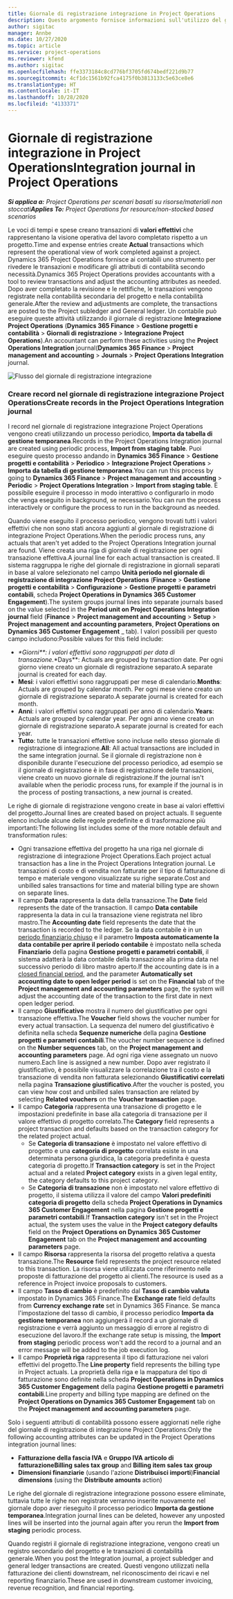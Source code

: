```yaml
---
title: Giornale di registrazione integrazione in Project Operations
description: Questo argomento fornisce informazioni sull'utilizzo del giornale di registrazione integrazione in Project Operations.
author: sigitac
manager: Annbe
ms.date: 10/27/2020
ms.topic: article
ms.service: project-operations
ms.reviewer: kfend
ms.author: sigitac
ms.openlocfilehash: ffe3373184c8cd776bf3705fd674bedf221d9b77
ms.sourcegitcommit: 4cf1dc1561b92fca4175f0b3813133c5e63ce8e6
ms.translationtype: HT
ms.contentlocale: it-IT
ms.lasthandoff: 10/28/2020
ms.locfileid: "4133371"
---
```

# <a name="integration-journal-in-project-operations"></a><span data-ttu-id="d13f5-103">Giornale di registrazione integrazione in Project Operations</span><span class="sxs-lookup"><span data-stu-id="d13f5-103">Integration journal in Project Operations</span></span>

<span data-ttu-id="d13f5-104">_**Si applica a:** Project Operations per scenari basati su risorse/materiali non stoccati_</span><span class="sxs-lookup"><span data-stu-id="d13f5-104">_**Applies To:** Project Operations for resource/non-stocked based scenarios_</span></span>

<span data-ttu-id="d13f5-105">Le voci di tempi e spese creano transazioni di **valori effettivi** che rappresentano la visione operativa del lavoro completato rispetto a un progetto.</span><span class="sxs-lookup"><span data-stu-id="d13f5-105">Time and expense entries create **Actual** transactions which represent the operational view of work completed against a project.</span></span> <span data-ttu-id="d13f5-106">Dynamics 365 Project Operations fornisce ai contabili uno strumento per rivedere le transazioni e modificare gli attributi di contabilità secondo necessità.</span><span class="sxs-lookup"><span data-stu-id="d13f5-106">Dynamics 365 Project Operations provides accountants with a tool to review transactions and adjust the accounting attributes as needed.</span></span> <span data-ttu-id="d13f5-107">Dopo aver completato la revisione e le rettifiche, le transazioni vengono registrate nella contabilità secondaria del progetto e nella contabilità generale.</span><span class="sxs-lookup"><span data-stu-id="d13f5-107">After the review and adjustments are complete, the transactions are posted to the Project subledger and General ledger.</span></span> <span data-ttu-id="d13f5-108">Un contabile può eseguire queste attività utilizzando il giornale di registrazione **Integrazione Project Operations** (**Dynamics 365 Finance** > **Gestione progetti e contabilità** > **Giornali di registrazione** > **Integrazione Project Operations**).</span><span class="sxs-lookup"><span data-stu-id="d13f5-108">An accountant can perform these activities using the **Project Operations Integration** journal(**Dynamics 365 Finance** > **Project management and accounting** > **Journals** > **Project Operations Integration** journal.</span></span>

![Flusso del giornale di registrazione integrazione](./media/IntegrationJournal.png)

### <a name="create-records-in-the-project-operations-integration-journal"></a><span data-ttu-id="d13f5-110">Creare record nel giornale di registrazione integrazione Project Operations</span><span class="sxs-lookup"><span data-stu-id="d13f5-110">Create records in the Project Operations Integration journal</span></span>

<span data-ttu-id="d13f5-111">I record nel giornale di registrazione integrazione Project Operations vengono creati utilizzando un processo periodico, **Importa da tabella di gestione temporanea**.</span><span class="sxs-lookup"><span data-stu-id="d13f5-111">Records in the Project Operations Integration journal are created using periodic process, **Import from staging table**.</span></span> <span data-ttu-id="d13f5-112">Puoi eseguire questo processo andando in **Dynamics 365 Finance** > **Gestione progetti e contabilità** > **Periodico** > **Integrazione Project Operations** > **Importa da tabella di gestione temporanea**.</span><span class="sxs-lookup"><span data-stu-id="d13f5-112">You can run this process by going to **Dynamics 365 Finance** > **Project management and accounting** > **Periodic** > **Project Operations Integration** > **Import from staging table**.</span></span> <span data-ttu-id="d13f5-113">È possibile eseguire il processo in modo interattivo o configurarlo in modo che venga eseguito in background, se necessario.</span><span class="sxs-lookup"><span data-stu-id="d13f5-113">You can run the process interactively or configure the process to run in the background as needed.</span></span>

<span data-ttu-id="d13f5-114">Quando viene eseguito il processo periodico, vengono trovati tutti i valori effettivi che non sono stati ancora aggiunti al giornale di registrazione di integrazione Project Operations.</span><span class="sxs-lookup"><span data-stu-id="d13f5-114">When the periodic process runs, any actuals that aren't yet added to the Project Operations Integration journal are found.</span></span> <span data-ttu-id="d13f5-115">Viene creata una riga di giornale di registrazione per ogni transazione effettiva.</span><span class="sxs-lookup"><span data-stu-id="d13f5-115">A journal line for each actual transaction is created.</span></span>
<span data-ttu-id="d13f5-116">Il sistema raggruppa le righe del giornale di registrazione in giornali separati in base al valore selezionato nel campo **Unità periodo nel giornale di registrazione di integrazione Project Operations** (**Finance** > **Gestione progetti e contabilità** > **Configurazione** > **Gestione progetti e parametri contabili**, scheda **Project Operations in Dynamics 365 Customer Engagement**).</span><span class="sxs-lookup"><span data-stu-id="d13f5-116">The system groups journal lines into separate journals based on the value selected in the **Period unit on Project Operations Integration journal** field (**Finance** > **Project management and accounting** > **Setup** > **Project management and accounting parameters**, **Project Operations on Dynamics 365 Customer Engagement** _ tab).</span></span> <span data-ttu-id="d13f5-117">I valori possibili per questo campo includono:</span><span class="sxs-lookup"><span data-stu-id="d13f5-117">Possible values for this field include:</span></span>

  - <span data-ttu-id="d13f5-118">_\*Giorni\*\*: i valori effettivi sono raggruppati per data di transazione.</span><span class="sxs-lookup"><span data-stu-id="d13f5-118">_\*Days\*\*: Actuals are grouped by transaction date.</span></span> <span data-ttu-id="d13f5-119">Per ogni giorno viene creato un giornale di registrazione separato.</span><span class="sxs-lookup"><span data-stu-id="d13f5-119">A separate journal is created for each day.</span></span>
  - <span data-ttu-id="d13f5-120">**Mesi**: i valori effettivi sono raggruppati per mese di calendario.</span><span class="sxs-lookup"><span data-stu-id="d13f5-120">**Months**: Actuals are grouped by calendar month.</span></span> <span data-ttu-id="d13f5-121">Per ogni mese viene creato un giornale di registrazione separato.</span><span class="sxs-lookup"><span data-stu-id="d13f5-121">A separate journal is created for each month.</span></span>
  - <span data-ttu-id="d13f5-122">**Anni**: i valori effettivi sono raggruppati per anno di calendario.</span><span class="sxs-lookup"><span data-stu-id="d13f5-122">**Years**: Actuals are grouped by calendar year.</span></span> <span data-ttu-id="d13f5-123">Per ogni anno viene creato un giornale di registrazione separato.</span><span class="sxs-lookup"><span data-stu-id="d13f5-123">A separate journal is created for each year.</span></span>
  - <span data-ttu-id="d13f5-124">**Tutto**: tutte le transazioni effettive sono incluse nello stesso giornale di registrazione di integrazione.</span><span class="sxs-lookup"><span data-stu-id="d13f5-124">**All**: All actual transactions are included in the same integration journal.</span></span> <span data-ttu-id="d13f5-125">Se il giornale di registrazione non è disponibile durante l'esecuzione del processo periodico, ad esempio se il giornale di registrazione è in fase di registrazione delle transazioni, viene creato un nuovo giornale di registrazione.</span><span class="sxs-lookup"><span data-stu-id="d13f5-125">If the journal isn't available when the periodic process runs, for example if the journal is in the process of posting transactions, a new journal is created.</span></span>

<span data-ttu-id="d13f5-126">Le righe di giornale di registrazione vengono create in base ai valori effettivi del progetto.</span><span class="sxs-lookup"><span data-stu-id="d13f5-126">Journal lines are created based on project actuals.</span></span> <span data-ttu-id="d13f5-127">Il seguente elenco include alcune delle regole predefinite e di trasformazione più importanti:</span><span class="sxs-lookup"><span data-stu-id="d13f5-127">The following list includes some of the more notable default and transformation rules:</span></span>

  - <span data-ttu-id="d13f5-128">Ogni transazione effettiva del progetto ha una riga nel giornale di registrazione di integrazione Project Operations.</span><span class="sxs-lookup"><span data-stu-id="d13f5-128">Each project actual transaction has a line in the Project Operations Integration journal.</span></span> <span data-ttu-id="d13f5-129">Le transazioni di costo e di vendita non fatturate per il tipo di fatturazione di tempo e materiale vengono visualizzate su righe separate.</span><span class="sxs-lookup"><span data-stu-id="d13f5-129">Cost and unbilled sales transactions for time and material billing type are shown on separate lines.</span></span>
  - <span data-ttu-id="d13f5-130">Il campo **Data** rappresenta la data della transazione.</span><span class="sxs-lookup"><span data-stu-id="d13f5-130">The **Date** field represents the date of the transaction.</span></span> <span data-ttu-id="d13f5-131">Il campo **Data contabile** rappresenta la data in cui la transazione viene registrata nel libro mastro.</span><span class="sxs-lookup"><span data-stu-id="d13f5-131">The **Accounting date** field represents the date that the transaction is recorded to the ledger.</span></span> <span data-ttu-id="d13f5-132">Se la data contabile è in un [periodo finanziario chiuso](https://docs.microsoft.com/dynamics365/finance/general-ledger/close-general-ledger-at-period-end) e il parametro **Imposta automaticamente la data contabile per aprire il periodo contabile** è impostato nella scheda **Finanziario** della pagina **Gestione progetti e parametri contabili**, il sistema adatterà la data contabile della transazione alla prima data nel successivo periodo di libro mastro aperto.</span><span class="sxs-lookup"><span data-stu-id="d13f5-132">If the accounting date is in a [closed financial period](https://docs.microsoft.com/dynamics365/finance/general-ledger/close-general-ledger-at-period-end), and the parameter **Automatically set accounting date to open ledger period** is set on the **Financial** tab of the **Project management and accounting parameters** page, the system will adjust the accounting date of the transaction to the first date in next open ledger period.</span></span>
  - <span data-ttu-id="d13f5-133">Il campo **Giustificativo** mostra il numero del giustificativo per ogni transazione effettiva.</span><span class="sxs-lookup"><span data-stu-id="d13f5-133">The **Voucher** field shows the voucher number for every actual transaction.</span></span> <span data-ttu-id="d13f5-134">La sequenza del numero del giustificativo è definita nella scheda **Sequenze numeriche** della pagina **Gestione progetti e parametri contabili**.</span><span class="sxs-lookup"><span data-stu-id="d13f5-134">The voucher number sequence is defined on the **Number sequences** tab, on the **Project management and accounting parameters** page.</span></span> <span data-ttu-id="d13f5-135">Ad ogni riga viene assegnato un nuovo numero.</span><span class="sxs-lookup"><span data-stu-id="d13f5-135">Each line is assigned a new number.</span></span> <span data-ttu-id="d13f5-136">Dopo aver registrato il giustificativo, è possibile visualizzare la correlazione tra il costo e la transazione di vendita non fatturata selezionando **Giustificativi correlati** nella pagina **Transazione giustificativo**.</span><span class="sxs-lookup"><span data-stu-id="d13f5-136">After the voucher is posted, you can view how cost and unbilled sales transaction are related by selecting **Related vouchers** on the **Voucher transaction** page.</span></span>
  - <span data-ttu-id="d13f5-137">Il campo **Categoria** rappresenta una transazione di progetto e le impostazioni predefinite in base alla categoria di transazione per il valore effettivo di progetto correlato.</span><span class="sxs-lookup"><span data-stu-id="d13f5-137">The **Category** field represents a project transaction and defaults based on the transaction category for the related project actual.</span></span>
    - <span data-ttu-id="d13f5-138">Se **Categoria di transazione** è impostato nel valore effettivo di progetto e una **categoria di progetto** correlata esiste in una determinata persona giuridica, la categoria predefinita è questa categoria di progetto.</span><span class="sxs-lookup"><span data-stu-id="d13f5-138">If **Transaction category** is set in the Project actual and a related **Project category** exists in a given legal entity, the category defaults to this project category.</span></span>
    - <span data-ttu-id="d13f5-139">Se **Categoria di transazione** non è impostato nel valore effettivo di progetto, il sistema utilizza il valore del campo **Valori predefiniti categoria di progetto** della scheda **Project Operations in Dynamics 365 Customer Engagement** nella pagina **Gestione progetti e parametri contabili**.</span><span class="sxs-lookup"><span data-stu-id="d13f5-139">If **Transaction category** isn't set in the Project actual, the system uses the value in the **Project category defaults** field on the **Project Operations on Dynamics 365 Customer Engagement** tab on the **Project management and accounting parameters** page.</span></span>
  - <span data-ttu-id="d13f5-140">Il campo **Risorsa** rappresenta la risorsa del progetto relativa a questa transazione.</span><span class="sxs-lookup"><span data-stu-id="d13f5-140">The **Resource** field represents the project resource related to this transaction.</span></span> <span data-ttu-id="d13f5-141">La risorsa viene utilizzata come riferimento nelle proposte di fatturazione del progetto ai clienti.</span><span class="sxs-lookup"><span data-stu-id="d13f5-141">The resource is used as a reference in Project invoice proposals to customers.</span></span>
  - <span data-ttu-id="d13f5-142">Il campo **Tasso di cambio** è predefinito dal **Tasso di cambio valuta** impostato in Dynamics 365 Finance.</span><span class="sxs-lookup"><span data-stu-id="d13f5-142">The **Exchange rate** field defaults from **Currency exchange rate** set in Dynamics 365 Finance.</span></span> <span data-ttu-id="d13f5-143">Se manca l'impostazione del tasso di cambio, il processo periodico **Importa da gestione temporanea** non aggiungerà il record a un giornale di registrazione e verrà aggiunto un messaggio di errore al registro di esecuzione del lavoro.</span><span class="sxs-lookup"><span data-stu-id="d13f5-143">If the exchange rate setup is missing, the **Import from staging** periodic process won't add the record to a journal and an error message will be added to the job execution log.</span></span>
  - <span data-ttu-id="d13f5-144">Il campo **Proprietà riga** rappresenta il tipo di fatturazione nei valori effettivi del progetto.</span><span class="sxs-lookup"><span data-stu-id="d13f5-144">The **Line property** field represents the billing type in Project actuals.</span></span> <span data-ttu-id="d13f5-145">La proprietà della riga e la mappatura del tipo di fatturazione sono definite nella scheda **Project Operations in Dynamics 365 Customer Engagement** della pagina **Gestione progetti e parametri contabili**.</span><span class="sxs-lookup"><span data-stu-id="d13f5-145">Line property and billing type mapping are defined on the **Project Operations on Dynamics 365 Customer Engagement** tab on the **Project management and accounting parameters** page.</span></span>

<span data-ttu-id="d13f5-146">Solo i seguenti attributi di contabilità possono essere aggiornati nelle righe del giornale di registrazione di integrazione Project Operations:</span><span class="sxs-lookup"><span data-stu-id="d13f5-146">Only the following accounting attributes can be updated in the Project Operations integration journal lines:</span></span>

- <span data-ttu-id="d13f5-147">**Fatturazione della fascia IVA** e **Gruppo IVA articolo di fatturazione**</span><span class="sxs-lookup"><span data-stu-id="d13f5-147">**Billing sales tax group** and **Billing item sales tax group**</span></span>
- <span data-ttu-id="d13f5-148">**Dimensioni finanziarie** (usando l'azione **Distribuisci importi**)</span><span class="sxs-lookup"><span data-stu-id="d13f5-148">**Financial dimensions** (using the **Distribute amounts** action)</span></span>

<span data-ttu-id="d13f5-149">Le righe del giornale di registrazione integrazione possono essere eliminate, tuttavia tutte le righe non registrate verranno inserite nuovamente nel giornale dopo aver rieseguito il processo periodico **Importa da gestione temporanea**.</span><span class="sxs-lookup"><span data-stu-id="d13f5-149">Integration journal lines can be deleted, however any unposted lines will be inserted into the journal again after you rerun the **Import from staging** periodic process.</span></span>

<span data-ttu-id="d13f5-150">Quando registri il giornale di registrazione integrazione, vengono creati un registro secondario del progetto e le transazioni di contabilità generale.</span><span class="sxs-lookup"><span data-stu-id="d13f5-150">When you post the Integration journal, a project subledger and general ledger transactions are created.</span></span> <span data-ttu-id="d13f5-151">Questi vengono utilizzati nella fatturazione dei clienti downstream, nel riconoscimento dei ricavi e nel reporting finanziario.</span><span class="sxs-lookup"><span data-stu-id="d13f5-151">These are used in downstream customer invoicing, revenue recognition, and financial reporting.</span></span>
